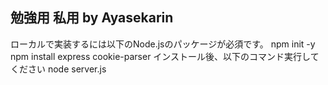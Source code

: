 勉強用
私用
by Ayasekarin
---------------------------------------------------------------------
ローカルで実装するには以下のNode.jsのパッケージが必須です。
npm init -y
npm install express cookie-parser
インストール後、以下のコマンド実行してください
node server.js
